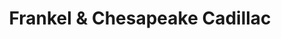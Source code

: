 ---
title: "Frankel & Chesapeake Cadillac"
url: /cockeysville/frankel-and-chesapeake-cadillac/
shop: car
---